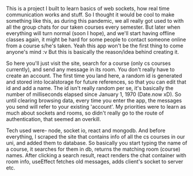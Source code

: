 This is a project I built to learn basics of web sockets, how real time communication works and stuff. So I thought it would be cool to make something like this, as during this pandemic, we all really got used to with all the group chats for our taken courses every semester. But later when everything will turn normal (soon I hope), and we'll start having offline classes again, it might be hard for some people to contact someone online from a course s/he's taken. Yeah this app won't be the first thing to come anyone's mind :v But this is basically the reason/idea behind creating it.

So here you'll just visit the site, search for a course (only cs courses currently), and send any message in its room. You don't really have to create an account. The first time you land here, a random id is generated and stored into localstorage for future references, so that you can edit that id and add a name. The id isn't really random per se, it's basically the number of milliseconds elapsed since January 1, 1970 (Date.now xD). So until clearing browsing data, every time you enter the app, the messages you send will refer to your existing 'account'. My priorities were to learn as much about sockets and rooms, so didn't really go to the route of authentication, that seemed an overkill. 

Tech used were- node, socket io, react and mongodb. And before everything, I scraped the site that contains info of all the cs courses in our uni, and added them to database. So basically you start typing the name of a course, it searches for them in db, returns the matching room (course) names. After clicking a search result, react <Route /> renders the chat container with room info, useEffect fetches old messages, adds client's socket to server etc.
